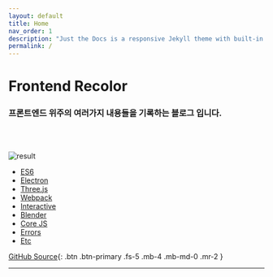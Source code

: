 ```yaml
---
layout: default
title: Home
nav_order: 1
description: "Just the Docs is a responsive Jekyll theme with built-in search that is easily customizable and hosted on GitHub Pages."
permalink: /
---
```


# Frontend Recolor

### 프론트엔드 위주의 여러가지 내용들을 기록하는 블로그 입니다.

<br/><br/>

![result](./img/home.png)

- [ES6](https://rheeeuro.github.io/es6/)
- [Electron](https://rheeeuro.github.io/electron/)
- [Three.js](https://rheeeuro.github.io/three.js/)
- [Webpack](https://rheeeuro.github.io/webpack/)
- [Interactive](https://rheeeuro.github.io/interactive/)
- [Blender](https://rheeeuro.github.io/blender/)
- [Core JS](https://rheeeuro.github.io/corejs/)
- [Errors](https://rheeeuro.github.io/errors/)
- [Etc](https://rheeeuro.github.io/etc/)

[GitHub Source][github repo]{: .btn .btn-primary .fs-5 .mb-4 .mb-md-0 .mr-2 }

---

[github repo]: https://github.com/rheeeuro/rheeeuro.github.io
